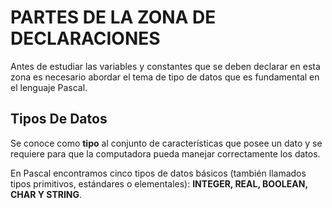 # PARTES DE LA ZONA DE DECLARACIONES

Antes de estudiar las variables y constantes que se deben declarar en esta zona es necesario abordar el tema de tipo de datos que es fundamental en el lenguaje Pascal.

## Tipos De Datos

Se conoce como **tipo** al conjunto de características que posee un dato y se requiere para que la computadora pueda manejar correctamente los datos.

En Pascal encontramos cinco tipos de datos básicos (también llamados tipos primitivos, estándares o elementales): **INTEGER, REAL, BOOLEAN, CHAR Y STRING**.
